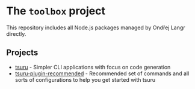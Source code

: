 # The `toolbox` project

This repository includes all Node.js packages managed by Ondřej Langr directly.

## Projects

- [tsuru](./packages/tsuru/README.md) - Simpler CLI applications with focus on code generation
- [tsuru-plugin-recommended](./packages/tsuru-plugin-recommended/README.md) - Recommended set of commands and all sorts of configurations to help you get started with tsuru

